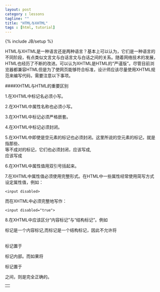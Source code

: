 ```yaml
---
layout: post
category : lessons
tagline: ""
title: "HTML与XHTML"
tags : [html, tutorial]
---
```

{% include JB/setup %}

HTML与XHTML是一种语言还是两种语言？基本上可以认为，它们是一种语言的不同阶段，有点类似文言文与白话言文与白话之间的关系。随着网络技术的发展，HTML也经历了不断的改进。可以认为XHTML是HTML的“严谨版”。尽管目前浏览器都兼容HTML但是为了使网页能够符合标准，设计师应该尽量使用XHTML规范来编写代码，需要注意以下事项。

####XHTML与HTML的重要区别

1.在XHTML中标记名必须小写。

2.在XHTML中属性名称也必须小写。

3.在XHTML中标记必须严格嵌套。

4.在XHTML中标记必须封闭。

5.在XHTML中即使是空元素的标记也必须封闭。这里所说的空元素的标记，就是指那些<img>、<br>等不成对的标记，它们也必须封闭，<img>应该写成<img />, <br>应该写成<br />

6.在XHTML中属性值用双引号括起来。

7.在XHTML中属性值必须使用完整形式。在HTML中一些属性经常使用简写方式设定属性值，例如：

	<input disabled>

而在XHTML中必须完整地写作：

	<input disabled="true">

8.在XHTML中应该区分“内容标记”与“结构标记”。例如<p>标记是一个内容标记,而<table>标记是一个结构标记，因此不允许将<table>标记置于<p>标记内部。而如果将<p>标记置于<td></td>之间，则是完全正确的。